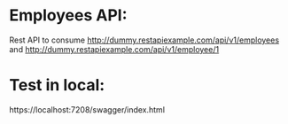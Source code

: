 # Employees API:
Rest API to consume http://dummy.restapiexample.com/api/v1/employees and http://dummy.restapiexample.com/api/v1/employee/1

# Test in local:
https://localhost:7208/swagger/index.html

